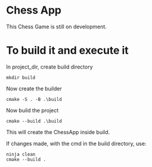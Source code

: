 # Chess App

This Chess Game is still on development.

# To build it and execute it
In project_dir, create build directory

```
mkdir build
```

Now create the builder

```
cmake -S . -B .\build
```

Now build the project

```
cmake --build .\build
```

This will create the ChessApp inside build.

If changes made, with the cmd in the build directory, use:

```
ninja clean
cmake --build .
```
